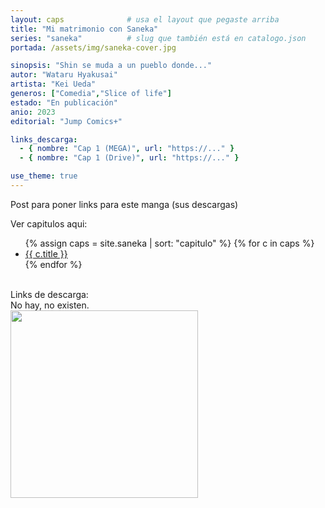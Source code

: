 ```yaml
---
layout: caps              # usa el layout que pegaste arriba
title: "Mi matrimonio con Saneka"
series: "saneka"          # slug que también está en catalogo.json
portada: /assets/img/saneka-cover.jpg

sinopsis: "Shin se muda a un pueblo donde..."
autor: "Wataru Hyakusai"
artista: "Kei Ueda"
generos: ["Comedia","Slice of life"]
estado: "En publicación"
anio: 2023
editorial: "Jump Comics+"

links_descarga:
  - { nombre: "Cap 1 (MEGA)", url: "https://..." }
  - { nombre: "Cap 1 (Drive)", url: "https://..." }

use_theme: true
---
```



Post para poner links para este manga (sus descargas)

Ver capitulos aqui:
<ul>
  {% assign caps = site.saneka | sort: "capitulo" %}
  {% for c in caps %}
    <li><a href="{{ site.baseurl }}{{ c.url }}">{{ c.title }}</a></li>
  {% endfor %}
  </ul>

<br>
Links de descarga:
<br>
No hay, no existen.
<br>
<img src="{{ site.baseurl }}/assets/img/nohaymeme.jpg" width="300">